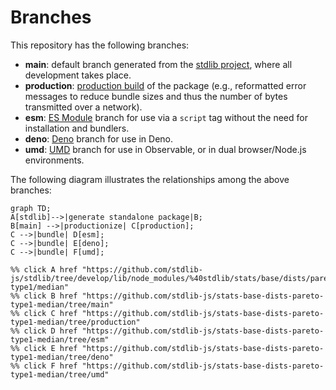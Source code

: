 <!--

@license Apache-2.0

Copyright (c) 2022 The Stdlib Authors.

Licensed under the Apache License, Version 2.0 (the "License");
you may not use this file except in compliance with the License.
You may obtain a copy of the License at

    http://www.apache.org/licenses/LICENSE-2.0

Unless required by applicable law or agreed to in writing, software
distributed under the License is distributed on an "AS IS" BASIS,
WITHOUT WARRANTIES OR CONDITIONS OF ANY KIND, either express or implied.
See the License for the specific language governing permissions and
limitations under the License.

-->

# Branches

This repository has the following branches:

-   **main**: default branch generated from the [stdlib project][stdlib-url], where all development takes place.
-   **production**: [production build][production-url] of the package (e.g., reformatted error messages to reduce bundle sizes and thus the number of bytes transmitted over a network).
-   **esm**: [ES Module][esm-url] branch for use via a `script` tag without the need for installation and bundlers.
-   **deno**: [Deno][deno-url] branch for use in Deno.
-   **umd**: [UMD][umd-url] branch for use in Observable, or in dual browser/Node.js environments.

The following diagram illustrates the relationships among the above branches:

```mermaid
graph TD;
A[stdlib]-->|generate standalone package|B;
B[main] -->|productionize| C[production];
C -->|bundle| D[esm];
C -->|bundle| E[deno];
C -->|bundle| F[umd];

%% click A href "https://github.com/stdlib-js/stdlib/tree/develop/lib/node_modules/%40stdlib/stats/base/dists/pareto-type1/median"
%% click B href "https://github.com/stdlib-js/stats-base-dists-pareto-type1-median/tree/main"
%% click C href "https://github.com/stdlib-js/stats-base-dists-pareto-type1-median/tree/production"
%% click D href "https://github.com/stdlib-js/stats-base-dists-pareto-type1-median/tree/esm"
%% click E href "https://github.com/stdlib-js/stats-base-dists-pareto-type1-median/tree/deno"
%% click F href "https://github.com/stdlib-js/stats-base-dists-pareto-type1-median/tree/umd"
```

[stdlib-url]: https://github.com/stdlib-js/stdlib/tree/develop/lib/node_modules/%40stdlib/stats/base/dists/pareto-type1/median
[production-url]: https://github.com/stdlib-js/stats-base-dists-pareto-type1-median/tree/production
[deno-url]: https://github.com/stdlib-js/stats-base-dists-pareto-type1-median/tree/deno
[umd-url]: https://github.com/stdlib-js/stats-base-dists-pareto-type1-median/tree/umd
[esm-url]: https://github.com/stdlib-js/stats-base-dists-pareto-type1-median/tree/esm